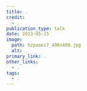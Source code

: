 ```yaml
---
title: .
credit:
  - .
publication_type: talk
date: 2023-05-15
image:
  path: hzpaoez7_400x400.jpg
  alt: .
primary_link: .
other_links:
  - .
tags:
  - .
---
```

